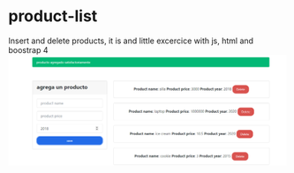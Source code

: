 # product-list
Insert and delete products, it is and little excercice with js, html and boostrap 4
![App screenshot](docs/product-app2.PNG)
